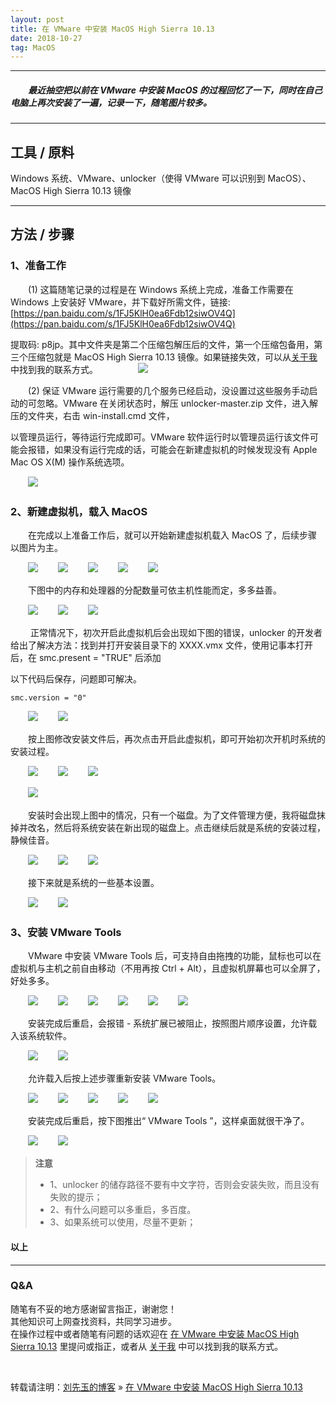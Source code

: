 ```yaml
---
layout: post
title: 在 VMware 中安装 MacOS High Sierra 10.13
date: 2018-10-27
tag: MacOS
---
```


___
##### 　　最近抽空把以前在 VMware 中安装 MacOS 的过程回忆了一下，同时在自己电脑上再次安装了一遍，记录一下，随笔图片较多。

___
## 工具 / 原料

Windows 系统、VMware、unlocker（使得 VMware 可以识别到 MacOS）、MacOS High Sierra 10.13 镜像

___
## 方法 / 步骤

### 1、准备工作

　　(1) 这篇随笔记录的过程是在 Windows 系统上完成，准备工作需要在 Windows 上安装好 VMware，并下载好所需文件，链接: [https://pan.baidu.com/s/1FJ5KlH0ea6Fdb12siwOV4Q](https://pan.baidu.com/s/1FJ5KlH0ea6Fdb12siwOV4Q)
 
 提取码: p8jp。其中文件夹是第二个压缩包解压后的文件，第一个压缩包备用，第三个压缩包就是 MacOS High Sierra 10.13 镜像。如果链接失效，可以从[关于我](https://liuxy0551.github.io/about/)中找到我的联系方式。
　　
　　![](/images/posts/VMware-MacOS/36.png)

　　(2) 保证 VMware 运行需要的几个服务已经启动，没设置过这些服务手动启动的可忽略。VMware 在关闭状态时，解压 unlocker-master.zip 文件，进入解压的文件夹，右击 win-install.cmd 文件，

以管理员运行，等待运行完成即可。VMware 软件运行时以管理员运行该文件可能会报错，如果没有运行完成的话，可能会在新建虚拟机的时候发现没有 Apple Mac OS X(M) 操作系统选项。

　　![](/images/posts/VMware-MacOS/1.png)<br>

### 2、新建虚拟机，载入 MacOS

　　在完成以上准备工作后，就可以开始新建虚拟机载入 MacOS 了，后续步骤以图片为主。

　　![](/images/posts/VMware-MacOS/2.png)
　　![](/images/posts/VMware-MacOS/3.png)
　　![](/images/posts/VMware-MacOS/4.png)
　　![](/images/posts/VMware-MacOS/5.png)
　　![](/images/posts/VMware-MacOS/6.png)<br>

　　下图中的内存和处理器的分配数量可依主机性能而定，多多益善。

　　![](/images/posts/VMware-MacOS/7.png)
　　![](/images/posts/VMware-MacOS/8.png)
　　![](/images/posts/VMware-MacOS/9.png)

　　    正常情况下，初次开启此虚拟机后会出现如下图的错误，unlocker 的开发者给出了解决方法：找到并打开安装目录下的 XXXX.vmx 文件，使用记事本打开后，在 smc.present = "TRUE" 后添加

以下代码后保存，问题即可解决。

    smc.version = "0"

　　![](/images/posts/VMware-MacOS/10.png)
　　![](/images/posts/VMware-MacOS/11.png)<br>

　　按上图修改安装文件后，再次点击开启此虚拟机，即可开始初次开机时系统的安装过程。

　　![](/images/posts/VMware-MacOS/12.png)
　　![](/images/posts/VMware-MacOS/13.png)
　　![](/images/posts/VMware-MacOS/14.png)

　　![](/images/posts/VMware-MacOS/15.png)<br>

　　安装时会出现上图中的情况，只有一个磁盘。为了文件管理方便，我将磁盘抹掉并改名，然后将系统安装在新出现的磁盘上。点击继续后就是系统的安装过程，静候佳音。

　　![](/images/posts/VMware-MacOS/16.png)
　　![](/images/posts/VMware-MacOS/17.png)
　　![](/images/posts/VMware-MacOS/18.png)<br>

　　接下来就是系统的一些基本设置。

　　![](/images/posts/VMware-MacOS/19.png)
　　![](/images/posts/VMware-MacOS/20.png)<br>

### 3、安装 VMware Tools

　　VMware 中安装 VMware Tools 后，可支持自由拖拽的功能，鼠标也可以在虚拟机与主机之前自由移动（不用再按 Ctrl + Alt），且虚拟机屏幕也可以全屏了，好处多多。

　　![](/images/posts/VMware-MacOS/21.png)
　　![](/images/posts/VMware-MacOS/22.png)
　　![](/images/posts/VMware-MacOS/23.png)
　　![](/images/posts/VMware-MacOS/24.png)
　　![](/images/posts/VMware-MacOS/25.png)
　　![](/images/posts/VMware-MacOS/26.png)<br>

　　安装完成后重启，会报错 - 系统扩展已被阻止，按照图片顺序设置，允许载入该系统软件。

　　![](/images/posts/VMware-MacOS/27.png)
　　![](/images/posts/VMware-MacOS/28.png)<br>

　　允许载入后按上述步骤重新安装 VMware Tools。

　　![](/images/posts/VMware-MacOS/29.png)
　　![](/images/posts/VMware-MacOS/30.png)
　　![](/images/posts/VMware-MacOS/31.png)
　　![](/images/posts/VMware-MacOS/32.png)
　　![](/images/posts/VMware-MacOS/33.png)<br>

　　安装完成后重启，按下图推出“ VMware Tools ”，这样桌面就很干净了。

　　![](/images/posts/VMware-MacOS/34.png)
　　![](/images/posts/VMware-MacOS/35.png)<br>


>**注意**
>* 1、unlocker 的储存路径不要有中文字符，否则会安装失败，而且没有失败的提示；
>* 2、有什么问题可以多重启，多百度。
>* 3、如果系统可以使用，尽量不更新；

#### 以上

___
### Q&A

随笔有不妥的地方感谢留言指正，谢谢您！  
其他知识可上网查找资料，共同学习进步。  
在操作过程中或者随笔有问题的话欢迎在 [在 VMware 中安装 MacOS High Sierra 10.13](https://liuxy0551.github.io/2018/10/VMware+MacOS/) 里提问或指正，或者从 [关于我](https://liuxy0551.github.io/about/) 中可以找到我的联系方式。

<br>

转载请注明：[刘先玉的博客](https://liuxy0551.github.io/) » [在 VMware 中安装 MacOS High Sierra 10.13](https://liuxy0551.github.io/2018/10/VMware+MacOS/)

